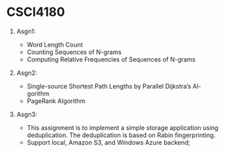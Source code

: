 # CSCI4180

1. Asgn1:
    * Word Length Count
    * Counting Sequences of N-grams
    * Computing Relative Frequencies of Sequences of N-grams

2. Asgn2:
    * Single-source Shortest Path Lengths by Parallel Dijkstra’s Al- gorithm
    * PageRank Algorithm

3. Asgn3:
    * This assignment is to implement a simple storage application using deduplication. The deduplication is based on Rabin fingerprinting.
    * Support local, Amazon S3, and Windows Azure backend;